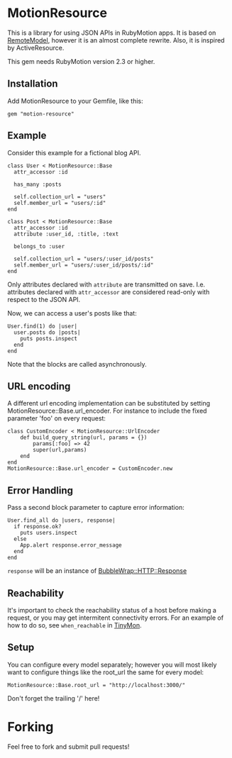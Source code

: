 # MotionResource

This is a library for using JSON APIs in RubyMotion apps. It is based on [RemoteModel](https://github.com/clayallsopp/remote_model), however it is an almost complete rewrite. Also, it is inspired by ActiveResource.

This gem needs RubyMotion version 2.3 or higher.

## Installation

Add MotionResource to your Gemfile, like this:

    gem "motion-resource"

## Example

Consider this example for a fictional blog API.

    class User < MotionResource::Base
      attr_accessor :id

      has_many :posts

      self.collection_url = "users"
      self.member_url = "users/:id"
    end

    class Post < MotionResource::Base
      attr_accessor :id
      attribute :user_id, :title, :text

      belongs_to :user

      self.collection_url = "users/:user_id/posts"
      self.member_url = "users/:user_id/posts/:id"
    end

Only attributes declared with `attribute` are transmitted on save. I.e. attributes declared with `attr_accessor` are considered read-only with respect to the JSON API.

Now, we can access a user's posts like that:

    User.find(1) do |user|
      user.posts do |posts|
        puts posts.inspect
      end
    end

Note that the blocks are called asynchronously.

## URL encoding

A different url encoding implementation can be substituted by setting MotionResource::Base.url_encoder.
For instance to include the fixed parameter 'foo' on every request:

    class CustomEncoder < MotionResource::UrlEncoder
        def build_query_string(url, params = {})
            params[:foo] => 42
            super(url,params)
        end
    end
    MotionResource::Base.url_encoder = CustomEncoder.new

## Error Handling

Pass a second block parameter to capture error information:

    User.find_all do |users, response|
      if response.ok?
        puts users.inspect
      else
        App.alert response.error_message
      end
    end

`response` will be an instance of [BubbleWrap::HTTP::Response](http://rdoc.info/github/rubymotion/BubbleWrap/master/file/README.md#HTTP)

## Reachability

It's important to check the reachability status of a host before making a request, or you may get intermitent connectivity errors.
For an example of how to do so, see `when_reachable` in [TinyMon](https://github.com/tkadauke/TinyMon).

## Setup

You can configure every model separately; however you will most likely want to configure things like the root_url the same for every model:

    MotionResource::Base.root_url = "http://localhost:3000/"

Don't forget the trailing '/' here!

# Forking

Feel free to fork and submit pull requests!

